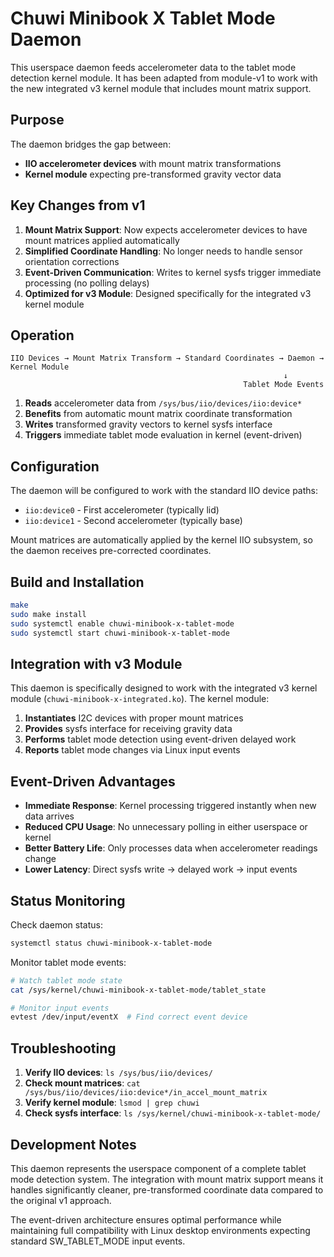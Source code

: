 # Chuwi Minibook X Tablet Mode Daemon

This userspace daemon feeds accelerometer data to the tablet mode detection kernel module. It has been adapted from module-v1 to work with the new integrated v3 kernel module that includes mount matrix support.

## Purpose

The daemon bridges the gap between:
- **IIO accelerometer devices** with mount matrix transformations
- **Kernel module** expecting pre-transformed gravity vector data

## Key Changes from v1

1. **Mount Matrix Support**: Now expects accelerometer devices to have mount matrices applied automatically
2. **Simplified Coordinate Handling**: No longer needs to handle sensor orientation corrections
3. **Event-Driven Communication**: Writes to kernel sysfs trigger immediate processing (no polling delays)
4. **Optimized for v3 Module**: Designed specifically for the integrated v3 kernel module

## Operation

```
IIO Devices → Mount Matrix Transform → Standard Coordinates → Daemon → Kernel Module
                                                             ↓
                                                    Tablet Mode Events
```

1. **Reads** accelerometer data from `/sys/bus/iio/devices/iio:device*`
2. **Benefits** from automatic mount matrix coordinate transformation
3. **Writes** transformed gravity vectors to kernel sysfs interface
4. **Triggers** immediate tablet mode evaluation in kernel (event-driven)

## Configuration

The daemon will be configured to work with the standard IIO device paths:
- `iio:device0` - First accelerometer (typically lid)
- `iio:device1` - Second accelerometer (typically base)

Mount matrices are automatically applied by the kernel IIO subsystem, so the daemon receives pre-corrected coordinates.

## Build and Installation

```bash
make
sudo make install
sudo systemctl enable chuwi-minibook-x-tablet-mode
sudo systemctl start chuwi-minibook-x-tablet-mode
```

## Integration with v3 Module

This daemon is specifically designed to work with the integrated v3 kernel module (`chuwi-minibook-x-integrated.ko`). The kernel module:

1. **Instantiates** I2C devices with proper mount matrices
2. **Provides** sysfs interface for receiving gravity data
3. **Performs** tablet mode detection using event-driven delayed work
4. **Reports** tablet mode changes via Linux input events

## Event-Driven Advantages

- **Immediate Response**: Kernel processing triggered instantly when new data arrives
- **Reduced CPU Usage**: No unnecessary polling in either userspace or kernel
- **Better Battery Life**: Only processes data when accelerometer readings change
- **Lower Latency**: Direct sysfs write → delayed work → input events

## Status Monitoring

Check daemon status:
```bash
systemctl status chuwi-minibook-x-tablet-mode
```

Monitor tablet mode events:
```bash
# Watch tablet mode state
cat /sys/kernel/chuwi-minibook-x-tablet-mode/tablet_state

# Monitor input events
evtest /dev/input/eventX  # Find correct event device
```

## Troubleshooting

1. **Verify IIO devices**: `ls /sys/bus/iio/devices/`
2. **Check mount matrices**: `cat /sys/bus/iio/devices/iio:device*/in_accel_mount_matrix`
3. **Verify kernel module**: `lsmod | grep chuwi`
4. **Check sysfs interface**: `ls /sys/kernel/chuwi-minibook-x-tablet-mode/`

## Development Notes

This daemon represents the userspace component of a complete tablet mode detection system. The integration with mount matrix support means it handles significantly cleaner, pre-transformed coordinate data compared to the original v1 approach.

The event-driven architecture ensures optimal performance while maintaining full compatibility with Linux desktop environments expecting standard SW_TABLET_MODE input events.